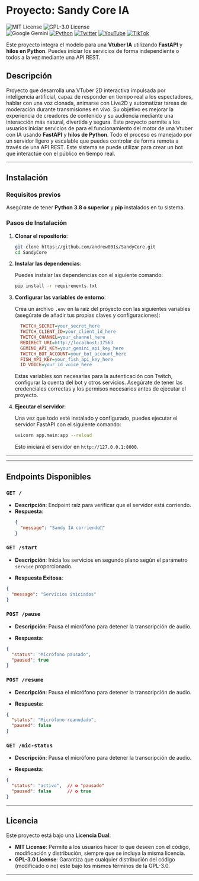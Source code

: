 # Proyecto: **Sandy Core IA**

![MIT License](https://img.shields.io/badge/License-MIT-green) 
![GPL-3.0 License](https://img.shields.io/badge/License-GPL_3.0-blue)  
![Google Gemini](https://img.shields.io/badge/Google_Cloud-4285F4?style=flat&logo=google-cloud&logoColor=white)
[![Python](https://img.shields.io/badge/Python-14354C?style=flat&logo=python&logoColor=white)](https://www.python.org/) 
[![Twitter](https://img.shields.io/badge/Twitch-9146FF?style=flat&logo=twitch&logoColor=white)](https://www.twitch.tv/elshandrew)  [![YouTube](https://img.shields.io/badge/YouTube-FF0000?style=flat&logo=youtube&logoColor=white)](https://www.youtube.com/@shandrew)  [![TikTok](https://img.shields.io/badge/TikTok-000000?style=flat&logo=tiktok&logoColor=white)](https://www.tiktok.com/@elshandrew)

Este proyecto integra el modelo para una **Vtuber IA** utilizando **FastAPI** y **hilos en Python**. Puedes iniciar los servicios de forma independiente o todos a la vez mediante una API REST.

## Descripción
Proyecto que desarrolla una VTuber 2D interactiva impulsada por inteligencia artificial, capaz de responder en tiempo real a los espectadores, hablar con una voz clonada, animarse con Live2D y automatizar tareas de moderación durante transmisiones en vivo. Su objetivo es mejorar la experiencia de creadores de contenido y su audiencia mediante una interacción más natural, divertida y segura.
Este proyecto permite a los usuarios iniciar servicios de para el funcionamiento del motor de una Vtuber con IA usando **FastAPI** y **hilos de Python**. Todo el proceso es manejado por un servidor ligero y escalable que puedes controlar de forma remota a través de una API REST. Este sistema se puede utilizar para crear un bot que interactúe con el público en tiempo real.

---

## Instalación

### Requisitos previos

Asegúrate de tener **Python 3.8 o superior** y **pip** instalados en tu sistema.

### Pasos de Instalación

1. **Clonar el repositorio**:

   ```bash
   git clone https://github.com/andrew001s/SandyCore.git
   cd SandyCore
   ```

2. **Instalar las dependencias**:

   Puedes instalar las dependencias con el siguiente comando:

   ```bash
   pip install -r requirements.txt
   ```

3. **Configurar las variables de entorno**:

   Crea un archivo `.env` en la raíz del proyecto con las siguientes variables (asegúrate de añadir tus propias claves y configuraciones):

   ```ini
     TWITCH_SECRET=your_secret_here
     TWITCH_CLIENT_ID=your_client_id_here
     TWITCH_CHANNEL=your_channel_here
     REDIRECT_URI=http://localhost:17563
     GEMINI_API_KEY=your_gemini_api_key_here
     TWITCH_BOT_ACCOUNT=your_bot_account_here
     FISH_API_KEY=your_fish_api_key_here
     ID_VOICE=your_id_voice_here
   ```

   Estas variables son necesarias para la autenticación con Twitch, configurar la cuenta del bot y otros servicios. Asegúrate de tener las credenciales correctas y los permisos necesarios antes de ejecutar el proyecto.

4. **Ejecutar el servidor**:

   Una vez que todo esté instalado y configurado, puedes ejecutar el servidor FastAPI con el siguiente comando:

   ```bash
   uvicorn app.main:app --reload
   ```

   Esto iniciará el servidor en `http://127.0.0.1:8000`.

---

---

## Endpoints Disponibles

### **`GET /`**
- **Descripción**: Endpoint raíz para verificar que el servidor está corriendo.
- **Respuesta**:
  ```json
  {
    "message": "Sandy IA corriendo🚀"
  }
### **`GET /start`**

- **Descripción**: Inicia los servicios en segundo plano según el parámetro `service` proporcionado.

- **Respuesta Exitosa**: 
```json
{
  "message": "Servicios iniciados"
}
```

### **`POST /pause`**
- **Descripción**: Pausa el micrófono para detener la transcripción de audio.

- **Respuesta**:
```json
{
  "status": "Micrófono pausado",
  "paused": true
}
```
### **`POST /resume`**
- **Descripción**: Pausa el micrófono para detener la transcripción de audio.

- **Respuesta**:
```json
{
  "status": "Micrófono reanudado",
  "paused": false
}
```

### **`GET /mic-status`**
- **Descripción**: Pausa el micrófono para detener la transcripción de audio.

- **Respuesta**:
```json
{
  "status": "activo",  // o "pausado"
  "paused": false      // o true
}
```

---

## Licencia

Este proyecto está bajo una **Licencia Dual**:
- **MIT License**: Permite a los usuarios hacer lo que deseen con el código, modificación y distribución, siempre que se incluya la misma licencia.
- **GPL-3.0 License**: Garantiza que cualquier distribución del código (modificado o no) esté bajo los mismos términos de la GPL-3.0.

---
